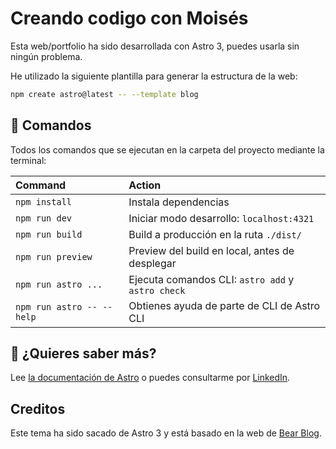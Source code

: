 # Creando codigo con Moisés

Esta web/portfolio ha sido desarrollada con Astro 3, puedes usarla sin ningún problema.

He utilizado la siguiente plantilla para generar la estructura de la web:
```sh
npm create astro@latest -- --template blog
```

## 🧞 Comandos

Todos los comandos que se ejecutan en la carpeta del proyecto mediante la terminal:

| Command                   | Action                                           |
| :------------------------ | :----------------------------------------------- |
| `npm install`             | Instala dependencias                             |
| `npm run dev`             | Iniciar modo desarrollo: `localhost:4321`        |
| `npm run build`           | Build a producción en la ruta `./dist/`          |
| `npm run preview`         | Preview del build en local, antes de desplegar   |
| `npm run astro ...`       | Ejecuta comandos CLI: `astro add` y `astro check`|
| `npm run astro -- --help` | Obtienes ayuda de parte de CLI de Astro CLI      |

## 👀 ¿Quieres saber más?

Lee [la documentación de Astro](https://docs.astro.build) o puedes consultarme por [LinkedIn](https://www.linkedin.com/in/moisés-martín-pérez-601430189/).

## Creditos

Este tema ha sido sacado de Astro 3 y está basado en la web de [Bear Blog](https://github.com/HermanMartinus/bearblog/).
